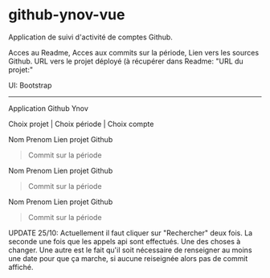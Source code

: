 # github-ynov-vue
Application de suivi d'activité de comptes Github.


Acces au Readme, 
Acces aux commits sur la période, 
Lien vers les sources Github.
URL vers le projet déployé (à récupérer dans Readme: "URL du projet:"

UI: Bootstrap

---------------------------------------------------

Application Github Ynov

Choix projet | Choix période | Choix compte


Nom Prenom        Lien projet Github
 > Commit sur la période
 
Nom Prenom        Lien projet Github
 > Commit sur la période
 
Nom Prenom        Lien projet Github
 > Commit sur la période


UPDATE 25/10:
Actuellement il faut cliquer sur "Rechercher" deux fois. La seconde une fois que les appels api sont effectués. Une des choses à changer. Une autre est le fait qu'il soit nécessaire de renseigner au moins une date pour que ça marche, si aucune reiseignée alors pas de commit affiché.
